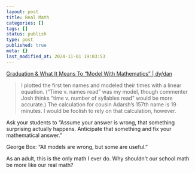 ```yaml
---
layout: post
title: Real Math
categories: []
tags: []
status: publish
type: post
published: true
meta: {}
last_modified_at: 2024-11-01 19:03:53
---
```


[Graduation & What It Means To “Model With Mathematics” | dy/dan](http://blog.mrmeyer.com/2015/graduation-what-it-means-to-model-with-mathematics/)


>I plotted the first ten names and modeled their times with a linear equation. (“Time v. names read” was my model, though commenter Josh thinks “time v. number of syllables read” would be more accurate.) The calculation for cousin Adarsh’s 157th name is 19 minutes. I would be foolish to rely on that calculation, however.
  
  
Ask your students to “Assume your answer is wrong, that something surprising actually happens. Anticipate that something and fix your mathematical answer.”
  
  
George Box: “All models are wrong, but some are useful.”



As an adult, this is the only math I ever do. Why shouldn't our school math be more like our real math?
